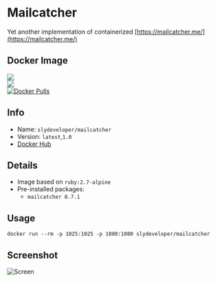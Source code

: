 Mailcatcher
========================
Yet another implementation of containerized [https://mailcatcher.me/](https://mailcatcher.me/)

Docker Image
------------
[![](https://images.microbadger.com/badges/image/slydeveloper/mailcatcher.svg)](https://microbadger.com/images/slydeveloper/mailcatcher "Get your own image badge on microbadger.com")<br />
[![](https://images.microbadger.com/badges/version/slydeveloper/mailcatcher.svg)](https://microbadger.com/images/slydeveloper/mailcatcher "Get your own version badge on microbadger.com")<br />
[![Docker Pulls](https://shields.beevelop.com/docker/pulls/slydeveloper/mailcatcher.svg)](https://hub.docker.com/r/slydeveloper/mailcatcher)

Info
----
- Name: `slydeveloper/mailcatcher`
- Version: `latest`,`1.0`
- [Docker Hub](https://hub.docker.com/r/slydeveloper/mailcatcher/)

Details
--------
- Image based on `ruby:2.7-alpine`
- Pre-installed packages:
  - `mailcatcher 0.7.1`

Usage
--------
```docker run --rm -p 1025:1025 -p 1080:1080 slydeveloper/mailcatcher```

Screenshot
-----
![Screen](screen.png)
